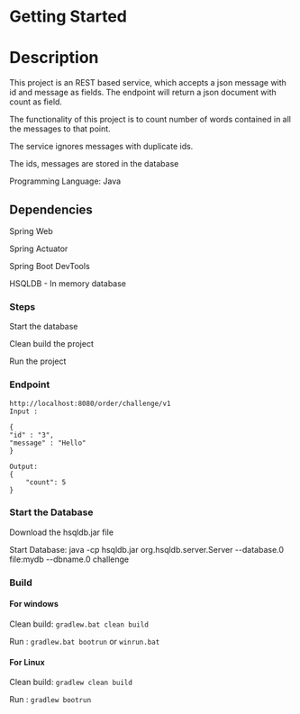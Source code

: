 # Getting Started

# Description
This project is an REST based service, which accepts a json message with id and message as fields.
The endpoint will return a json document with count as field. 

The functionality of this project is to count number of words contained in all the messages to that point.

The service ignores messages with duplicate ids.

The ids, messages are stored in the database

Programming Language: Java

## Dependencies

Spring Web

Spring Actuator

Spring Boot DevTools

HSQLDB - In memory database

### Steps

Start the database

Clean build the project

Run the project


### Endpoint 

```
http://localhost:8080/order/challenge/v1
Input :

{
"id" : "3",
"message" : "Hello"
}

Output:
{
    "count": 5
}

```


### Start the Database

Download the hsqldb.jar file

Start Database: java -cp hsqldb.jar org.hsqldb.server.Server --database.0 file:mydb --dbname.0 challenge


### Build

#### For windows

Clean build: `gradlew.bat clean build`

Run : `gradlew.bat bootrun` or `winrun.bat`

#### For Linux

Clean build: `gradlew clean build`

Run : `gradlew bootrun`


